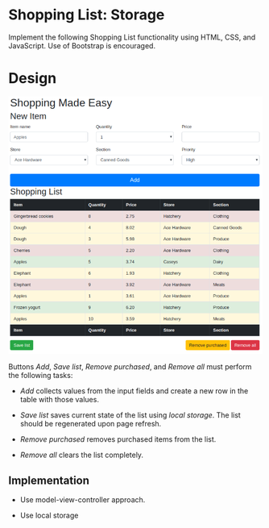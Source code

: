 # Shopping List: Storage

Implement the following Shopping List functionality using HTML, CSS, and JavaScript. Use of Bootstrap is encouraged.

# Design

![Shopping List Storage](shopping_list_v2.png)

Buttons *Add*, *Save list*, *Remove purchased*, and *Remove all* must perform the following tasks:

* *Add* collects values from the input fields and create a new row in the table with those values.

* *Save list* saves current state of the list using *local storage*. The list should be regenerated upon page refresh.

* *Remove purchased* removes purchased items from the list.

* *Remove all* clears the list completely.

## Implementation

* Use model-view-controller approach.

* Use local storage
